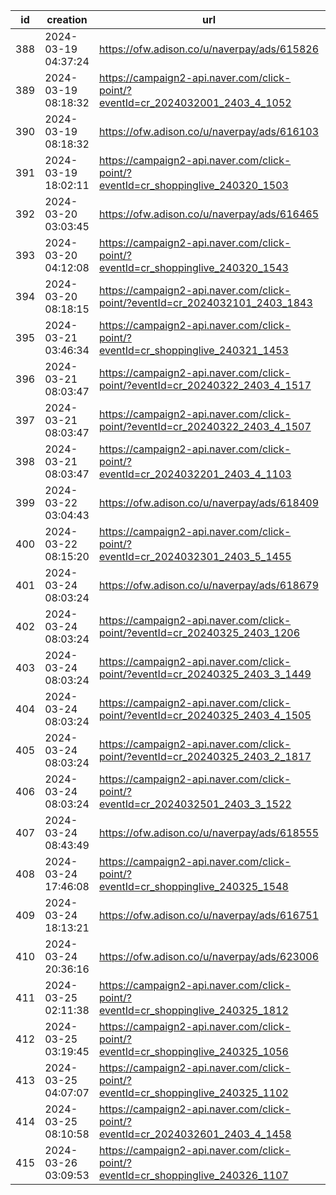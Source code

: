 | id  | creation            | url                                                                              | visit |
| --- | ------------------- | -------------------------------------------------------------------------------- | ----- |
| 388 | 2024-03-19 04:37:24 | https://ofw.adison.co/u/naverpay/ads/615826                                      |       |
| 389 | 2024-03-19 08:18:32 | https://campaign2-api.naver.com/click-point/?eventId=cr_2024032001_2403_4_1052   |       |
| 390 | 2024-03-19 08:18:32 | https://ofw.adison.co/u/naverpay/ads/616103                                      |       |
| 391 | 2024-03-19 18:02:11 | https://campaign2-api.naver.com/click-point/?eventId=cr_shoppinglive_240320_1503 |       |
| 392 | 2024-03-20 03:03:45 | https://ofw.adison.co/u/naverpay/ads/616465                                      |       |
| 393 | 2024-03-20 04:12:08 | https://campaign2-api.naver.com/click-point/?eventId=cr_shoppinglive_240320_1543 |       |
| 394 | 2024-03-20 08:18:15 | https://campaign2-api.naver.com/click-point/?eventId=cr_2024032101_2403_1843     |       |
| 395 | 2024-03-21 03:46:34 | https://campaign2-api.naver.com/click-point/?eventId=cr_shoppinglive_240321_1453 |       |
| 396 | 2024-03-21 08:03:47 | https://campaign2-api.naver.com/click-point/?eventId=cr_20240322_2403_4_1517     |       |
| 397 | 2024-03-21 08:03:47 | https://campaign2-api.naver.com/click-point/?eventId=cr_20240322_2403_4_1507     |       |
| 398 | 2024-03-21 08:03:47 | https://campaign2-api.naver.com/click-point/?eventId=cr_2024032201_2403_4_1103   |       |
| 399 | 2024-03-22 03:04:43 | https://ofw.adison.co/u/naverpay/ads/618409                                      |       |
| 400 | 2024-03-22 08:15:20 | https://campaign2-api.naver.com/click-point/?eventId=cr_2024032301_2403_5_1455   |       |
| 401 | 2024-03-24 08:03:24 | https://ofw.adison.co/u/naverpay/ads/618679                                      |       |
| 402 | 2024-03-24 08:03:24 | https://campaign2-api.naver.com/click-point/?eventId=cr_20240325_2403_1206       |       |
| 403 | 2024-03-24 08:03:24 | https://campaign2-api.naver.com/click-point/?eventId=cr_20240325_2403_3_1449     |       |
| 404 | 2024-03-24 08:03:24 | https://campaign2-api.naver.com/click-point/?eventId=cr_20240325_2403_4_1505     |       |
| 405 | 2024-03-24 08:03:24 | https://campaign2-api.naver.com/click-point/?eventId=cr_20240325_2403_2_1817     |       |
| 406 | 2024-03-24 08:03:24 | https://campaign2-api.naver.com/click-point/?eventId=cr_2024032501_2403_3_1522   |       |
| 407 | 2024-03-24 08:43:49 | https://ofw.adison.co/u/naverpay/ads/618555                                      |       |
| 408 | 2024-03-24 17:46:08 | https://campaign2-api.naver.com/click-point/?eventId=cr_shoppinglive_240325_1548 |       |
| 409 | 2024-03-24 18:13:21 | https://ofw.adison.co/u/naverpay/ads/616751                                      |       |
| 410 | 2024-03-24 20:36:16 | https://ofw.adison.co/u/naverpay/ads/623006                                      |       |
| 411 | 2024-03-25 02:11:38 | https://campaign2-api.naver.com/click-point/?eventId=cr_shoppinglive_240325_1812 |       |
| 412 | 2024-03-25 03:19:45 | https://campaign2-api.naver.com/click-point/?eventId=cr_shoppinglive_240325_1056 |       |
| 413 | 2024-03-25 04:07:07 | https://campaign2-api.naver.com/click-point/?eventId=cr_shoppinglive_240325_1102 |       |
| 414 | 2024-03-25 08:10:58 | https://campaign2-api.naver.com/click-point/?eventId=cr_2024032601_2403_4_1458   |       |
| 415 | 2024-03-26 03:09:53 | https://campaign2-api.naver.com/click-point/?eventId=cr_shoppinglive_240326_1107 |       |
